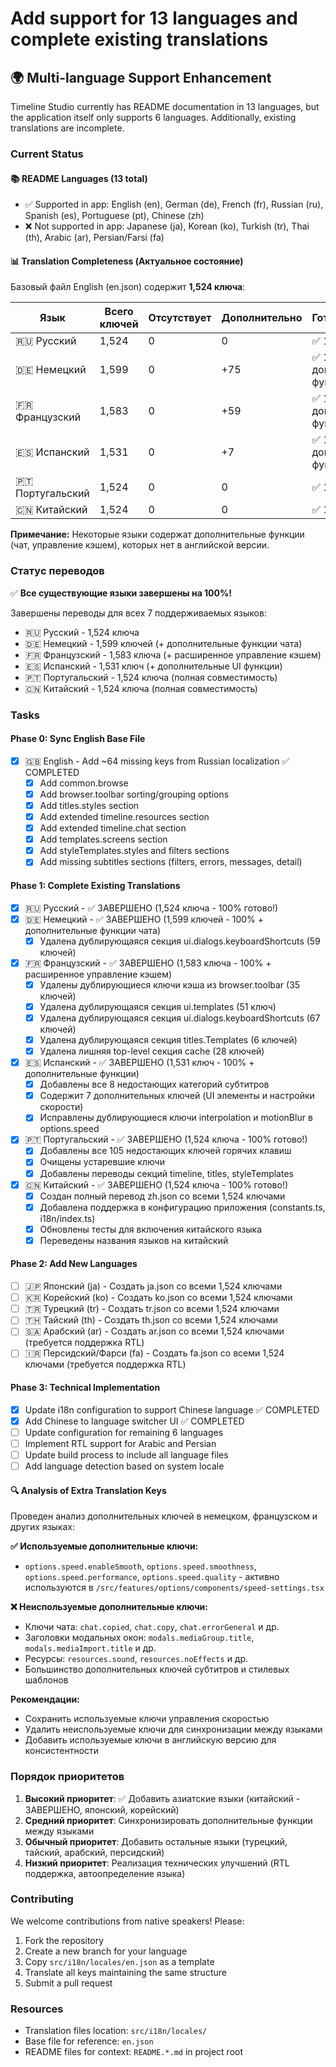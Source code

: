 # Add support for 13 languages and complete existing translations

## 🌍 Multi-language Support Enhancement

Timeline Studio currently has README documentation in 13 languages, but the application itself only supports 6 languages. Additionally, existing translations are incomplete.

### Current Status

#### 📚 README Languages (13 total)
- ✅ Supported in app: English (en), German (de), French (fr), Russian (ru), Spanish (es), Portuguese (pt), Chinese (zh)
- ❌ Not supported in app: Japanese (ja), Korean (ko), Turkish (tr), Thai (th), Arabic (ar), Persian/Farsi (fa)

#### 📊 Translation Completeness (Актуальное состояние)
Базовый файл English (en.json) содержит **1,524 ключа**:

| Язык | Всего ключей | Отсутствует | Дополнительно | Готовность |
|----------|--------------|-------------|---------------|------------|
| 🇷🇺 Русский | 1,524 | 0 | 0 | ✅ 100% |
| 🇩🇪 Немецкий | 1,599 | 0 | +75 | ✅ 100% + доп. функции |
| 🇫🇷 Французский | 1,583 | 0 | +59 | ✅ 100% + доп. функции |
| 🇪🇸 Испанский | 1,531 | 0 | +7 | ✅ 100% + доп. функции |
| 🇵🇹 Португальский | 1,524 | 0 | 0 | ✅ 100% |
| 🇨🇳 Китайский | 1,524 | 0 | 0 | ✅ 100% |

**Примечание:** Некоторые языки содержат дополнительные функции (чат, управление кэшем), которых нет в английской версии.

### Статус переводов

✅ **Все существующие языки завершены на 100%!**

Завершены переводы для всех 7 поддерживаемых языков:
- 🇷🇺 Русский - 1,524 ключа
- 🇩🇪 Немецкий - 1,599 ключей (+ дополнительные функции чата)
- 🇫🇷 Французский - 1,583 ключа (+ расширенное управление кэшем)
- 🇪🇸 Испанский - 1,531 ключ (+ дополнительные UI функции)
- 🇵🇹 Португальский - 1,524 ключа (полная совместимость)
- 🇨🇳 Китайский - 1,524 ключа (полная совместимость)

### Tasks

#### Phase 0: Sync English Base File
- [x] 🇬🇧 English - Add ~64 missing keys from Russian localization ✅ COMPLETED
  - [x] Add common.browse
  - [x] Add browser.toolbar sorting/grouping options
  - [x] Add titles.styles section
  - [x] Add extended timeline.resources section
  - [x] Add extended timeline.chat section
  - [x] Add templates.screens section
  - [x] Add styleTemplates.styles and filters sections
  - [x] Add missing subtitles sections (filters, errors, messages, detail)

#### Phase 1: Complete Existing Translations
- [x] 🇷🇺 Русский - ✅ ЗАВЕРШЕНО (1,524 ключа - 100% готово!)
- [x] 🇩🇪 Немецкий - ✅ ЗАВЕРШЕНО (1,599 ключей - 100% + дополнительные функции чата)
  - [x] Удалена дублирующаяся секция ui.dialogs.keyboardShortcuts (59 ключей)
- [x] 🇫🇷 Французский - ✅ ЗАВЕРШЕНО (1,583 ключа - 100% + расширенное управление кэшем)
  - [x] Удалены дублирующиеся ключи кэша из browser.toolbar (35 ключей)
  - [x] Удалена дублирующаяся секция ui.templates (51 ключ)
  - [x] Удалена дублирующаяся секция ui.dialogs.keyboardShortcuts (67 ключей)
  - [x] Удалена дублирующаяся секция titles.Templates (6 ключей)
  - [x] Удалена лишняя top-level секция cache (28 ключей)
- [x] 🇪🇸 Испанский - ✅ ЗАВЕРШЕНО (1,531 ключ - 100% + дополнительные функции)
  - [x] Добавлены все 8 недостающих категорий субтитров
  - [x] Содержит 7 дополнительных ключей (UI элементы и настройки скорости)
  - [x] Исправлены дублирующиеся ключи interpolation и motionBlur в options.speed
- [x] 🇵🇹 Португальский - ✅ ЗАВЕРШЕНО (1,524 ключа - 100% готово!)
  - [x] Добавлены все 105 недостающих ключей горячих клавиш
  - [x] Очищены устаревшие ключи
  - [x] Добавлены переводы секций timeline, titles, styleTemplates
- [x] 🇨🇳 Китайский - ✅ ЗАВЕРШЕНО (1,524 ключа - 100% готово!)
  - [x] Создан полный перевод zh.json со всеми 1,524 ключами
  - [x] Добавлена поддержка в конфигурацию приложения (constants.ts, i18n/index.ts)
  - [x] Обновлены тесты для включения китайского языка
  - [x] Переведены названия языков на китайский

#### Phase 2: Add New Languages
- [ ] 🇯🇵 Японский (ja) - Создать ja.json со всеми 1,524 ключами
- [ ] 🇰🇷 Корейский (ko) - Создать ko.json со всеми 1,524 ключами
- [ ] 🇹🇷 Турецкий (tr) - Создать tr.json со всеми 1,524 ключами
- [ ] 🇹🇭 Тайский (th) - Создать th.json со всеми 1,524 ключами
- [ ] 🇸🇦 Арабский (ar) - Создать ar.json со всеми 1,524 ключами (требуется поддержка RTL)
- [ ] 🇮🇷 Персидский/Фарси (fa) - Создать fa.json со всеми 1,524 ключами (требуется поддержка RTL)

#### Phase 3: Technical Implementation
- [x] Update i18n configuration to support Chinese language ✅ COMPLETED
- [x] Add Chinese to language switcher UI ✅ COMPLETED
- [ ] Update configuration for remaining 6 languages  
- [ ] Implement RTL support for Arabic and Persian
- [ ] Update build process to include all language files
- [ ] Add language detection based on system locale

#### 🔍 Analysis of Extra Translation Keys
Проведен анализ дополнительных ключей в немецком, французском и других языках:

**✅ Используемые дополнительные ключи:**
- `options.speed.enableSmooth`, `options.speed.smoothness`, `options.speed.performance`, `options.speed.quality` - активно используются в `/src/features/options/components/speed-settings.tsx`

**❌ Неиспользуемые дополнительные ключи:**
- Ключи чата: `chat.copied`, `chat.copy`, `chat.errorGeneral` и др.
- Заголовки модальных окон: `modals.mediaGroup.title`, `modals.mediaImport.title` и др.
- Ресурсы: `resources.sound`, `resources.noEffects` и др.
- Большинство дополнительных ключей субтитров и стилевых шаблонов

**Рекомендации:**
- Сохранить используемые ключи управления скоростью
- Удалить неиспользуемые ключи для синхронизации между языками
- Добавить используемые ключи в английскую версию для консистентности

### Порядок приоритетов
1. **Высокий приоритет**: ✅ Добавить азиатские языки (китайский - ЗАВЕРШЕНО, японский, корейский)
2. **Средний приоритет**: Синхронизировать дополнительные функции между языками  
3. **Обычный приоритет**: Добавить остальные языки (турецкий, тайский, арабский, персидский)
4. **Низкий приоритет**: Реализация технических улучшений (RTL поддержка, автоопределение языка)

### Contributing
We welcome contributions from native speakers! Please:
1. Fork the repository
2. Create a new branch for your language
3. Copy `src/i18n/locales/en.json` as a template
4. Translate all keys maintaining the same structure
5. Submit a pull request

### Resources
- Translation files location: `src/i18n/locales/`
- Base file for reference: `en.json`
- README files for context: `README.*.md` in project root